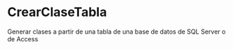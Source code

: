 # CrearClaseTabla
 Generar clases a partir de una tabla de una base de datos de SQL Server o de Access
